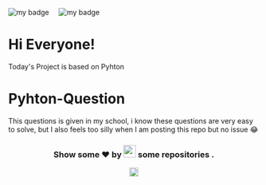 ![my badge](https://img.shields.io/badge/Made%20with-Html,css%20and%20Js-blue?style=for-the-badge&logo=Python)  &nbsp;  &nbsp; ![my badge](https://img.shields.io/github/last-commit/Shubh99992/Python-Question?style=for-the-badge) 

# Hi Everyone!
Today's Project is based on Pyhton
# Pyhton-Question
This questions is given in my school, i know these questions are very easy to solve, but I also feels too silly when I am posting this repo but no issue 😂


<h3 align="center">Show some ❤ by <img src="https://imgur.com/o7ncZFp.jpg" height=25px width=25px> some repositories .</h3>
</center>

<p align="center"> <img src="https://github.com/TheDudeThatCode/TheDudeThatCode/blob/master/Assets/Rocket.gif" width="18px"></p>
